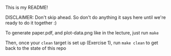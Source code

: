 This is my README!

DISCLAIMER: Don't skip ahead. So don't do anything it says here until we're ready to do it together :)

To generate paper.pdf, and plot-data.png like in the lecture, just run `make`

Then, once your `clean` target is set up (Exercise 1), run `make clean` to get back to the state of this repo
